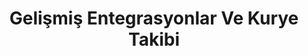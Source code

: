 ---
layout: gelişmiş-entegrasyonlar
title: Gelişmiş Entegrasyonlar Ve Kurye Takibi
description: Adisyo’nun kusursuz çalışan entegrasyon hizmetleriyle hem zamandan hem de maliyetten tasarruf edin.
permalink: /gelişmiş-entegrasyonlar/
---